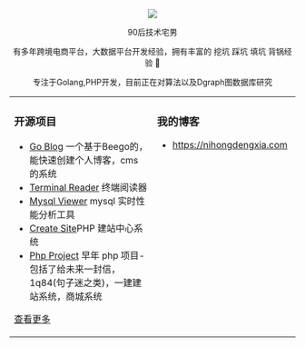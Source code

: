   
<p align="center">
  <img src="https://github-readme-stats.vercel.app/api?username=1920853199&show_icons=true&theme=graywhite"/>
</p>

<p align="center"> 90后技术宅男 </p>  
<p align="center"> 有多年跨境电商平台，大数据平台开发经验，拥有丰富的 挖坑 踩坑 填坑 背锅经验 🐶   </p>  
<p align="center"> 专注于Golang,PHP开发，目前正在对算法以及Dgraph图数据库研究</p>  


<table align="center"><tr>
<td valign="top" width="50%">

### 开源项目  
- [Go Blog](https://github.com/1920853199/go-blog) 一个基于Beego的，能快速创建个人博客，cms 的系统	
- [Terminal Reader](https://github.com/1920853199/terminal-reader) 终端阅读器 
- [Mysql Viewer](https://github.com/1920853199/mysql-viewer) mysql 实时性能分析工具
- [Create Site](https://github.com/1920853199/create-site)PHP 建站中心系统
- [Php Project](https://github.com/1920853199/php-project) 早年 php 项目-包括了给未来一封信，1q84(句子迷之类)，一建建站系统，商城系统  
   
[查看更多](https://github.com/1920853199/)	 

	
</td>
<td valign="top" width="50%">

### 我的博客
- https://nihongdengxia.com


</td>
</tr></table>
